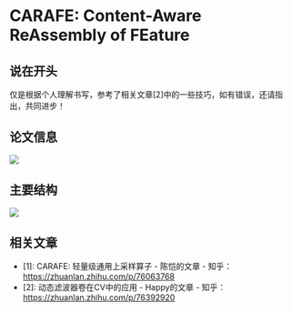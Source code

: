 # CARAFE: Content-Aware ReAssembly of FEature

## 说在开头

仅是根据个人理解书写，参考了相关文章[2]中的一些技巧，如有错误，还请指出，共同进步！

## 论文信息

![](https://pic3.zhimg.com/80/v2-9aae5d56d961566286090520d0a847ae_hd.jpg)

## 主要结构

![](https://pic1.zhimg.com/80/v2-1e878b8e3300381b8be6589bc50a9990_hd.jpg)

## 相关文章

* [1]: CARAFE: 轻量级通用上采样算子 - 陈恺的文章 - 知乎：https://zhuanlan.zhihu.com/p/76063768
* [2]: 动态滤波器卷在CV中的应用 - Happy的文章 - 知乎：https://zhuanlan.zhihu.com/p/76392920
